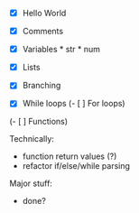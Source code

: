 - [x] Hello World
- [x] Comments

- [x] Variables
      * str
      * num
- [x] Lists

- [x] Branching
- [x] While loops
(- [ ] For loops) 

(- [ ] Functions)

Technically:
* function return values (?)
* refactor if/else/while parsing

Major stuff:
* done?
